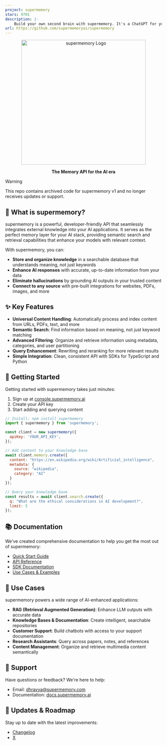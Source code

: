 ```yaml
---
project: supermemory
stars: 9701
description: |-
    Build your own second brain with supermemory. It's a ChatGPT for your bookmarks. Import tweets or save websites and content using the chrome extension.
url: https://github.com/supermemoryai/supermemory
---
```


<div align="center">
  <img src="logo.svg" alt="supermemory Logo" width="400" />
  <p><strong>The Memory API for the AI era</strong></p>
</div>

> [!WARNING]
> This repo contains archived code for supermemory v1 and no longer receives updates or support.

## 🧠 What is supermemory?

supermemory is a powerful, developer-friendly API that seamlessly integrates external knowledge into your AI applications. It serves as the perfect memory layer for your AI stack, providing semantic search and retrieval capabilities that enhance your models with relevant context.

With supermemory, you can:

- **Store and organize knowledge** in a searchable database that understands meaning, not just keywords
- **Enhance AI responses** with accurate, up-to-date information from your data
- **Eliminate hallucinations** by grounding AI outputs in your trusted content
- **Connect to any source** with pre-built integrations for websites, PDFs, images, and more

## ✨ Key Features

- **Universal Content Handling**: Automatically process and index content from URLs, PDFs, text, and more
- **Semantic Search**: Find information based on meaning, not just keyword matching
- **Advanced Filtering**: Organize and retrieve information using metadata, categories, and user partitioning
- **Query Enhancement**: Rewriting and reranking for more relevant results
- **Simple Integration**: Clean, consistent API with SDKs for TypeScript and Python

## 🚀 Getting Started

Getting started with supermemory takes just minutes:

1. Sign up at [console.supermemory.ai](https://console.supermemory.ai)
2. Create your API key
3. Start adding and querying content

```javascript
// Install: npm install supermemory
import { supermemory } from 'supermemory';

const client = new supermemory({
  apiKey: 'YOUR_API_KEY',
});

// Add content to your knowledge base
await client.memory.create({
  content: "https://en.wikipedia.org/wiki/Artificial_intelligence",
  metadata: {
    source: "wikipedia",
    category: "AI"
  }
});

// Query your knowledge base
const results = await client.search.create({
  q: "What are the ethical considerations in AI development?",
  limit: 5
});
```

## 📚 Documentation

We've created comprehensive documentation to help you get the most out of supermemory:

- [Quick Start Guide](https://docs.supermemory.ai/quickstart/overview)
- [API Reference](https://docs.supermemory.ai/api-reference)
- [SDK Documentation](https://docs.supermemory.ai/sdks)
- [Use Cases & Examples](https://docs.supermemory.ai/overview/use-cases)

## 🌟 Use Cases

supermemory powers a wide range of AI-enhanced applications:

- **RAG (Retrieval Augmented Generation)**: Enhance LLM outputs with accurate data
- **Knowledge Bases & Documentation**: Create intelligent, searchable repositories
- **Customer Support**: Build chatbots with access to your support documentation
- **Research Assistants**: Query across papers, notes, and references
- **Content Management**: Organize and retrieve multimedia content semantically

## 💬 Support

Have questions or feedback? We're here to help:
- Email: [dhravya@supermemory.com](mailto:dhravya@supermemory.com)
- Documentation: [docs.supermemory.ai](https://docs.supermemory.ai)

## 🔄 Updates & Roadmap

Stay up to date with the latest improvements:
- [Changelog](https://docs.supermemory.ai/changelog/overview)
- [X](https://x.com/supermemoryai)

